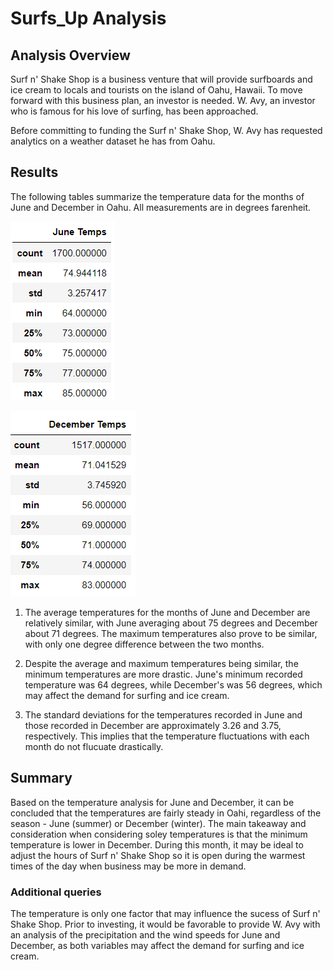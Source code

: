 # Surfs_Up Analysis

## Analysis Overview
Surf n' Shake Shop is a business venture that will provide surfboards and ice cream to locals and tourists on the island of Oahu, Hawaii. To move forward with this business plan, an investor is needed. W. Avy, an investor who is famous for his love of surfing, has been approached.

Before committing to funding the Surf n' Shake Shop, W. Avy has requested analytics on a weather dataset he has from Oahu.

## Results
The following tables summarize the temperature data for the months of June and December in Oahu. All measurements are in degrees farenheit.

![June temperatures](June_temps.png)

![December temperatures](Dec_temps.png)

1. The average temperatures for the months of June and December are relatively similar, with June averaging about 75 degrees and December about 71 degrees.  The maximum temperatures also prove to be similar, with only one degree difference between the two months.

2. Despite the average and maximum temperatures being similar, the minimum temperatures are more drastic. June's minimum recorded temperature was 64 degrees, while December's was 56 degrees, which may affect the demand for surfing and ice cream.

3. The standard deviations for the temperatures recorded in June and those recorded in December are approximately 3.26 and 3.75, respectively. This implies that the temperature fluctuations with each month do not flucuate drastically.

## Summary

Based on the temperature analysis for June and December, it can be concluded that the temperatures are fairly steady in Oahi, regardless of the season - June (summer) or December (winter). The main takeaway and consideration when considering soley temperatures is that the minimum temperature is lower in December. During this month, it may be ideal to adjust the hours of Surf n' Shake Shop so it is open during the warmest times of the day when business may be more in demand.

### Additional queries
The temperature is only one factor that may influence the sucess of Surf n' Shake Shop. Prior to investing, it would be favorable to provide W. Avy with an analysis of the precipitation and the wind speeds for June and December, as both variables may affect the demand for surfing and ice cream.
